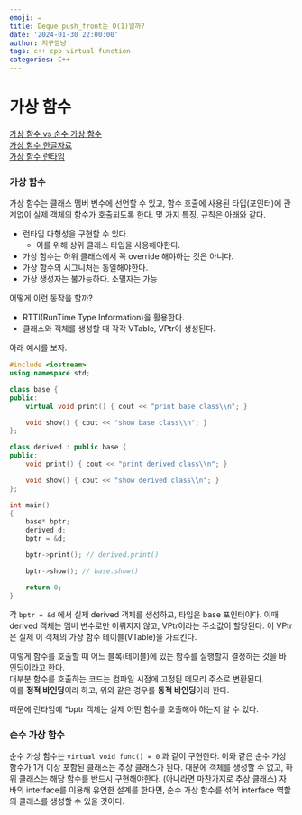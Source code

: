 ```yaml
---
emoji: ✏️
title: Deque push_front는 O(1)일까?
date: '2024-01-30 22:00:00'
author: 지구깜냥
tags: c++ cpp virtual function
categories: C++
---
```


# 가상 함수

[가상 함수 vs 순수 가상 함수](https://www.geeksforgeeks.org/difference-between-virtual-function-and-pure-virtual-function-in-c/)    
[가상 함수 한글자료](https://tcpschool.com/cpp/cpp_polymorphism_virtual)  
[가상 함수 런타임](https://www.geeksforgeeks.org/virtual-functions-and-runtime-polymorphism-in-cpp/)

### 가상 함수
가상 함수는 클래스 멤버 변수에 선언할 수 있고, 함수 호출에 사용된 타입(포인터)에 관계없이 실제 객체의 함수가 호출되도록 한다.
몇 가지 특징, 규칙은 아래와 같다.

- 런타임 다형성을 구현할 수 있다.
   - 이를 위해 상위 클래스 타입을 사용해야한다.
- 가상 함수는 하위 클래스에서 꼭 override 해야하는 것은 아니다.
- 가상 함수의 시그니처는 동일해야한다.
- 가상 생성자는 불가능하다. 소멸자는 가능

어떻게 이런 동작을 할까?
- RTTI(RunTime Type Information)을 활용한다.
- 클래스와 객체를 생성할 때 각각 VTable, VPtr이 생성된다.
  
아래 예시를 보자.

```cpp
#include <iostream>
using namespace std;

class base {
public:
	virtual void print() { cout << "print base class\\n"; }

	void show() { cout << "show base class\\n"; }
};

class derived : public base {
public:
	void print() { cout << "print derived class\\n"; }

	void show() { cout << "show derived class\\n"; }
};

int main()
{
	base* bptr;
	derived d;
	bptr = &d;

	bptr->print(); // derived.print()

	bptr->show(); // base.show()

	return 0;
}

```

각 `bptr = &d` 에서 실제 derived 객체를 생성하고, 타입은 base 포인터이다.
이때 derived 객체는 멤버 변수로만 이뤄지지 않고, VPtr이라는 주소값이 할당된다.
이 VPtr은 실제 이 객체의 가상 함수 테이블(VTable)을 가르킨다.

이렇게 함수를 호출할 때 어느 블록(테이블)에 있는 함수를 실행할지 결정하는 것을 바인딩이라고 한다.  
대부분 함수를 호출하는 코드는 컴파일 시점에 고정된 메모리 주소로 변환된다.  
이를 **정적 바인딩**이라 하고, 위와 같은 경우를 **동적 바인딩**이라 한다.

때문에 런타임에 \*bptr 객체는 실제 어떤 함수를 호출해야 하는지 알 수 있다.

### 순수 가상 함수
순수 가상 함수는 `virtual void func() = 0` 과 같이 구현한다.
이와 같은 순수 가상 함수가 1개 이상 포함된 클래스는 추상 클래스가 된다.
때문에 객체를 생성할 수 없고, 하위 클래스는 해당 함수를 반드시 구현해야한다. (아니라면 마찬가지로 추상 클래스)
자바의 interface를 이용해 유연한 설계를 한다면, 순수 가상 함수를 섞어 interface 역할의 클래스를 생성할 수 있을 것이다.

